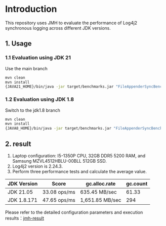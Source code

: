 # Introduction

This repository uses JMH to evaluate the performance of Log4j2 synchronous logging across different JDK versions.

## 1. Usage

### 1.1 Evaluation using JDK 21

Use the main branch

```bash
mvn clean
mvn install
{JAVA21_HOME}/bin/java -jar target/benchmarks.jar "FileAppenderSyncBenchmark.*" -jvmArgs "-Xmx2g -Xms2g" -f 2 -t 16 -w 10 -wi 2 -r 30 -i 2 -to 300 -prof gc -rf json
```


### 1.2 Evaluation using JDK 1.8

Switch to the jdk1.8 branch

```bash
mvn clean
mvn install
{JAVA8_HOME}/bin/java -jar target/benchmarks.jar "FileAppenderSyncBenchmark.*" -jvmArgs "-Xmx2g -Xms2g" -f 2 -t 16 -w 10 -wi 2 -r 30 -i 2 -to 300 -prof gc -rf json
```

## 2. result

1. Laptop configuration: I5-1350P CPU, 32GB DDR5 5200 RAM, and Samsung MZVL4512HBLU-00BLL 512GB SSD.
2. Log4j2 version is 2.24.3.
3. Perform three performance tests and calculate the average value.

| **JDK Version** | **Score**    | **gc.alloc.rate** | **gc.count** |
| --------------- | ------------ | ----------------- | ------------ |
| JDK 21.05       | 33.08 ops/ms | 635.45 MB/sec     | 61.33        |
| JDK 1.8.171     | 47.65 ops/ms | 1,651.85 MB/sec   | 294          |

Please refer to the detailed configuration parameters and execution results：[jmh-result](jmh-result)